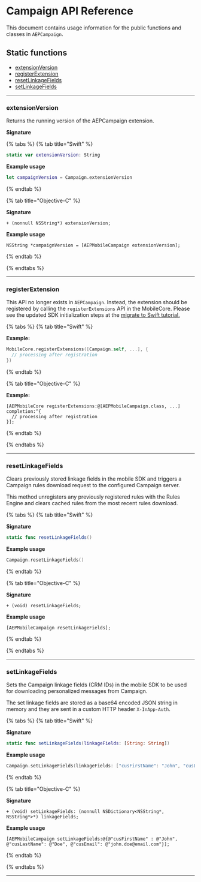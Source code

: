 # Campaign API Reference

This document contains usage information for the public functions and classes in `AEPCampaign`.

## Static functions

- [extensionVersion](#extensionVersion)
- [registerExtension](#registerExtension)
- [resetLinkageFields](#resetLinkageFields)
- [setLinkageFields](#setLinkageFields)

<hr />

### extensionVersion

Returns the running version of the AEPCampaign extension.

**Signature**

{% tabs %}
{% tab title="Swift" %}

```swift
static var extensionVersion: String
```

**Example usage**

```swift
let campaignVersion = Campaign.extensionVersion
```

{% endtab %}

{% tab title="Objective-C" %}

**Signature**

```objc
+ (nonnull NSString*) extensionVersion;
```

**Example usage**

```objc
NSString *campaignVersion = [AEPMobileCampaign extensionVersion];
```

{% endtab %}

{% endtabs %}

<hr />

### registerExtension

This API no longer exists in `AEPCampaign`. Instead, the extension should be registered by calling the `registerExtensions` API in the MobileCore. Please see the updated SDK initialization steps at the [migrate to Swift tutorial.](../../resources/migrate-to-swift.md#update-sdk-initialization)

{% tabs %}
{% tab title="Swift" %}

**Example:**

```swift
MobileCore.registerExtensions([Campaign.self, ...], {
  // processing after registration
})
```

{% endtab %}

{% tab title="Objective-C" %}

**Example:**

```objc
[AEPMobileCore registerExtensions:@[AEPMobileCampaign.class, ...] completion:^{
  // processing after registration
}];
```

{% endtab %}

{% endtabs %}

<hr />

### resetLinkageFields

Clears previously stored linkage fields in the mobile SDK and triggers a Campaign rules download request to the configured Campaign server.

This method unregisters any previously registered rules with the Rules Engine and clears cached rules from the most recent rules download.

{% tabs %}
{% tab title="Swift" %}

**Signature**

```swift
static func resetLinkageFields()
```

**Example usage**

```swift
Campaign.resetLinkageFields()
```

{% endtab %}

{% tab title="Objective-C" %}

**Signature**

```objc
+ (void) resetLinkageFields;
```

**Example usage**

```objc
[AEPMobileCampaign resetLinkageFields];
```

{% endtab %}

{% endtabs %}

<hr />

### setLinkageFields

Sets the Campaign linkage fields (CRM IDs) in the mobile SDK to be used for downloading personalized messages from Campaign.

The set linkage fields are stored as a base64 encoded JSON string in memory and they are sent in a custom HTTP header `X-InApp-Auth`.

{% tabs %}
{% tab title="Swift" %}

**Signature**

```swift
static func setLinkageFields(linkageFields: [String: String])
```

**Example usage**

```swift
Campaign.setLinkageFields(linkageFields: ["cusFirstName": "John", "cusLastName": "Doe", "cusEmail": "john.doe@email.com"])
```

{% endtab %}

{% tab title="Objective-C" %}

**Signature**

```objc
+ (void) setLinkageFields: (nonnull NSDictionary<NSString*, NSString*>*) linkageFields;
```

**Example usage**

```objc
[AEPMobileCampaign setLinkageFields:@{@"cusFirstName" : @"John", @"cusLastName": @"Doe", @"cusEmail": @"john.doe@email.com"}];
```

{% endtab %}

{% endtabs %}

<hr />

